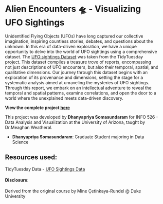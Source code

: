 # Alien Encounters 🛸 - Visualizing UFO Sightings

Unidentified Flying Objects (UFOs) have long captured our collective imagination, inspiring countless stories, debates, and questions about the unknown. In this era of data-driven exploration, we have a unique opportunity to delve into the world of UFO sightings using a comprehensive dataset. The [UFO sightings Dataset](https://github.com/rfordatascience/tidytuesday/tree/master/data/2023/2023-06-20) was taken from the TidyTuesday project. This dataset compiles a treasure trove of reports, encompassing not just descriptions of UFO encounters, but also their temporal, spatial, and qualitative dimensions. Our journey through this dataset begins with an exploration of its provenance and dimensions, setting the stage for a systematic analysis aimed at unraveling the mysteries of UFO sightings. Through this report, we embark on an intellectual adventure to reveal the temporal and spatial patterns, examine correlations, and open the door to a world where the unexplained meets data-driven discovery.

**View the complete project [here](https://SaiDhanyaa.github.io/alien-encounters/)**

This project was developed by **Dhanyapriya Somasundaram** for INFO 526 - Data Analysis and Visualization at the University of Arizona, taught by Dr.Meaghan Weatheral.

-   **Dhanyapriya Somasundaram**: Graduate Student majoring in Data Science

## Resources used:

TidyTuesday Data - [UFO Sightings Data](https://github.com/rfordatascience/tidytuesday/tree/master/data/2023/2023-06-20)

#### Disclosure:

Derived from the original course by Mine Çetinkaya-Rundel \@ Duke University
